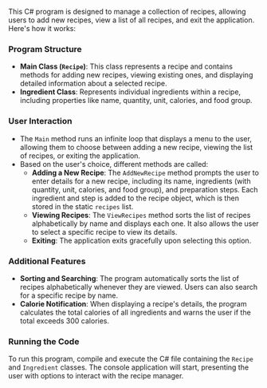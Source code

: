 This C# program is designed to manage a collection of recipes, allowing users to add new recipes, view a list of all recipes, and exit the application. Here's how it works:

### Program Structure
- **Main Class (`Recipe`)**: This class represents a recipe and contains methods for adding new recipes, viewing existing ones, and displaying detailed information about a selected recipe.
- **Ingredient Class**: Represents individual ingredients within a recipe, including properties like name, quantity, unit, calories, and food group.

### User Interaction
- The `Main` method runs an infinite loop that displays a menu to the user, allowing them to choose between adding a new recipe, viewing the list of recipes, or exiting the application.
- Based on the user's choice, different methods are called:
  - **Adding a New Recipe**: The `AddNewRecipe` method prompts the user to enter details for a new recipe, including its name, ingredients (with quantity, unit, calories, and food group), and preparation steps. Each ingredient and step is added to the recipe object, which is then stored in the static `recipes` list.
  - **Viewing Recipes**: The `ViewRecipes` method sorts the list of recipes alphabetically by name and displays each one. It also allows the user to select a specific recipe to view its details.
  - **Exiting**: The application exits gracefully upon selecting this option.

### Additional Features
- **Sorting and Searching**: The program automatically sorts the list of recipes alphabetically whenever they are viewed. Users can also search for a specific recipe by name.
- **Calorie Notification**: When displaying a recipe's details, the program calculates the total calories of all ingredients and warns the user if the total exceeds 300 calories.

### Running the Code
To run this program, compile and execute the C# file containing the `Recipe` and `Ingredient` classes. The console application will start, presenting the user with options to interact with the recipe manager.
